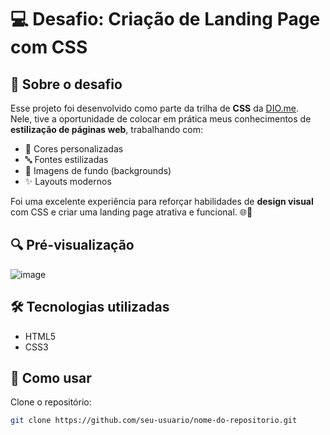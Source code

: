 # 💻 Desafio: Criação de Landing Page com CSS

## 🚀 Sobre o desafio

Esse projeto foi desenvolvido como parte da trilha de **CSS** da [DIO.me](https://dio.me).  
Nele, tive a oportunidade de colocar em prática meus conhecimentos de **estilização de páginas web**, trabalhando com:

- 🎨 Cores personalizadas  
- 🔤 Fontes estilizadas  
- 🌄 Imagens de fundo (backgrounds)  
- ✨ Layouts modernos

Foi uma excelente experiência para reforçar habilidades de **design visual** com CSS e criar uma landing page atrativa e funcional. 🌐💅

## 🔍 Pré-visualização

![image](https://user-images.githubusercontent.com/55519539/183538055-6cce606c-7d1d-4d15-a4be-ffeb5b37c956.png)


## 🛠️ Tecnologias utilizadas

- HTML5  
- CSS3

## 📂 Como usar

Clone o repositório:

```bash
git clone https://github.com/seu-usuario/nome-do-repositorio.git
